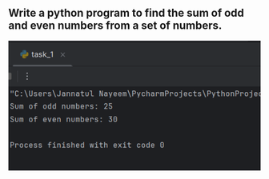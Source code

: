 ## Write a python program to find the sum of odd and even numbers from a set of numbers.

![Alt text](https://github.com/Jannat-358/ACADEMIC/raw/main/AL-316/CLP-1/SS/task_1.png)

